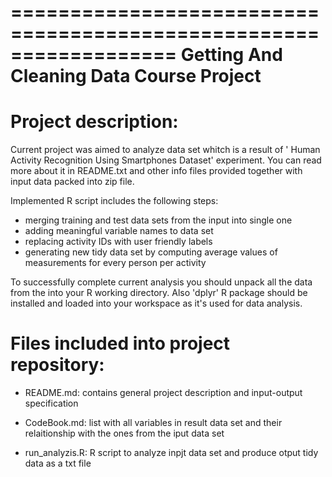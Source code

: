 ==================================================================
Getting And Cleaning Data Course Project
==================================================================

Project description:
==================================================================

Current project was aimed to analyze data set whitch is a result of ' Human Activity Recognition Using Smartphones Dataset' experiment. You can read more about it in README.txt and other info files provided together with input data packed into zip file.

Implemented R script includes the following steps:
- merging training and test data sets from the input into single one
- adding meaningful variable names to data set
- replacing activity IDs with user friendly labels
- generating new tidy data set by computing average values of measurements for every person per activity

To successfully complete current analysis you should unpack all the data from the  into your R working directory.
Also 'dplyr' R package should be installed and loaded into your workspace as it's used for data analysis.

Files included into project repository:
=========================================

- README.md: contains general project description and input-output specification

- CodeBook.md: list with all variables in result data set and their relaitionship with the ones from the iput data set

- run_analyzis.R: R script to analyze inpjt data set and produce otput tidy data as a txt file
